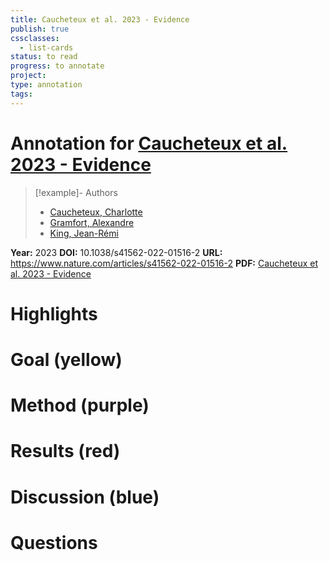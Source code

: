 ```yaml
---
title: Caucheteux et al. 2023 - Evidence
publish: true
cssclasses:
  - list-cards
status: to read
progress: to annotate
project:
type: annotation
tags:
---
```

# Annotation for [Caucheteux et al. 2023 - Evidence](Papers/References/Caucheteux%20et%20al.%202023%20-%20Evidence)

> [!example]- Authors
> - [Caucheteux, Charlotte](Papers/People/Caucheteux%20Charlotte)
> - [Gramfort, Alexandre](Papers/People/Gramfort%20Alexandre)
> - [King, Jean-Rémi](Papers/People/King%20Jean-Rémi)

**Year:** 2023
**DOI:** 10.1038/s41562-022-01516-2
**URL:** https://www.nature.com/articles/s41562-022-01516-2
**PDF:** [Caucheteux et al. 2023 - Evidence](Papers/PDFs/Caucheteux%20et%20al.%202023%20-%20Evidence%20of%20a%20predictive%20coding%20hierarchy%20in%20the%20human%20brain%20listening%20to%20speech.pdf)

# Highlights


# Goal (yellow)


# Method (purple)


# Results (red)


# Discussion (blue)


# Questions


